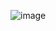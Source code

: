 ![image](https://github.com/pooja-bhavani/About-AWS-services/assets/147735975/5e0b0fa4-a4b0-4a75-93b5-099758848056)
